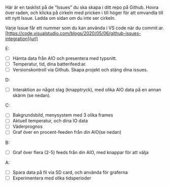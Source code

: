 Här är en tasklist på de “Issues” du ska skapa i ditt repo på Github. Hovra över raden, och klicka på cirkeln med pricken i till höger för att omvandla till ett nytt Issue.  Ladda om sidan om du inte ser cirkeln.

Varje Issue får ett nummer som du kan använda i VS code när du commit:ar. 
[https://code.visualstudio.com/blogs/2020/05/06/github-issues-integration](url)

E:
- [ ] Hämta data från AIO och presentera med typsnitt.
- [ ] Temperatur, tid, dina batterifeed:ar.
- [ ] Versionskontroll via Github. Skapa projekt och stäng dina issues.

D:
- [ ] Interaktion av något slag (knapptryck), med olika AIO data på en annan skärm (se nedan).

C:
- [ ] Bakgrundsbild, menysystem med 3 olika frames
- [ ] Aktuell temperatur,  och dina IO data
- [ ] Väderprognos
- [ ] Graf över en procent-feeden från din AIO(se nedan)

B:
- [ ] Graf över flera  (2-5) feeds från din AIO, med knappar för att välja

A:
- [ ] Spara data på fil via SD card, och använda för graferna
- [ ] Experimentera med olika tidsperioder
